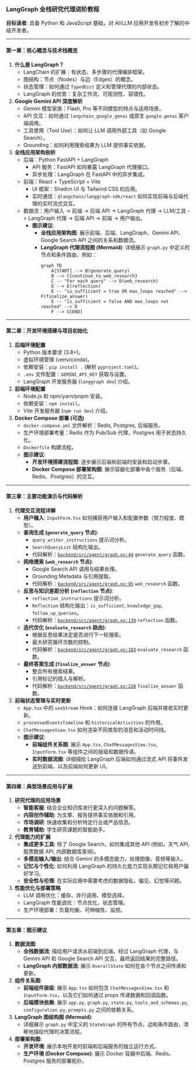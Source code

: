 ### **LangGraph 全栈研究代理进阶教程**

**目标读者**: 具备 Python 和 JavaScript 基础，对 AI/LLM 应用开发有初步了解的中级开发者。

---

#### **第一章：核心概念与技术栈概览**

1.  **什么是 LangGraph？**
    *   LangChain 的扩展：有状态、多步骤的代理编排框架。
    *   图结构：节点（Nodes）与边（Edges）的概念。
    *   状态管理：如何通过 `TypedDict` 定义和管理代理的内部状态。
    *   LangGraph 的优势：复杂工作流、可观测性、容错性。
2.  **Google Gemini API 深度解析**
    *   Gemini 模型家族：Flash, Pro 等不同模型的特点与适用场景。
    *   API 交互：如何通过 `langchain_google_genai` 或原生 `google.genai` 客户端调用。
    *   工具使用（Tool Use）：如何让 LLM 调用外部工具（如 Google Search）。
    *   Grounding：如何利用搜索结果为 LLM 提供事实依据。
3.  **全栈应用架构剖析**
    *   后端：Python FastAPI + LangGraph
        *   API 服务：FastAPI 如何暴露 LangGraph 代理接口。
        *   异步处理：LangGraph 在 FastAPI 中的异步集成。
    *   前端：React + TypeScript + Vite
        *   UI 框架：Shadcn UI 与 Tailwind CSS 的应用。
        *   实时通信：`@langchain/langgraph-sdk/react` 如何实现前端与后端代理的实时流式交互。
    *   数据流：用户输入 -> 前端 -> 后端 API -> LangGraph 代理 -> LLM/工具 -> LangGraph 代理 -> 后端 API -> 前端 -> 用户输出。
        *   **图示建议**:
            *   **全栈应用架构图**: 展示前端、后端、LangGraph、Gemini API、Google Search API 之间的关系和数据流。
            *   **LangGraph 代理流程图 (Mermaid)**: 详细展示 `graph.py` 中定义的节点和条件路由，例如：
                ```mermaid
                graph TD
                    A[START] --> B(generate_query)
                    B --> C{continue_to_web_research}
                    C -- "For each query" --> D(web_research)
                    D --> E(reflection)
                    E -- "is_sufficient = true OR max_loops reached" --> F(finalize_answer)
                    E -- "is_sufficient = false AND max_loops not reached" --> D
                    F --> G[END]
                ```

---

#### **第二章：开发环境搭建与项目初始化**

1.  **后端环境配置**
    *   Python 版本要求 (3.8+)。
    *   虚拟环境管理 (venv/conda)。
    *   依赖安装：`pip install .` (解析 `pyproject.toml`)。
    *   `.env` 文件配置：`GEMINI_API_KEY` 获取与设置。
    *   LangGraph 开发服务器 (`langgraph dev`) 介绍。
2.  **前端环境配置**
    *   Node.js 和 npm/yarn/pnpm 安装。
    *   依赖安装：`npm install`。
    *   Vite 开发服务器 (`npm run dev`) 介绍。
3.  **Docker Compose 部署 (可选)**
    *   `docker-compose.yml` 文件解析：Redis, Postgres, 后端服务。
    *   生产环境部署考量：Redis 作为 Pub/Sub 代理，Postgres 用于状态持久化。
    *   `Dockerfile` 构建流程。
    *   **图示建议**:
        *   **开发环境搭建流程图**: 逐步展示后端和前端的安装和启动步骤。
        *   **Docker Compose 部署架构图**: 展示容器化部署中各个服务（后端、Redis、Postgres）的交互。

---

#### **第三章：主要功能演示与代码解析**

1.  **代理交互流程详解**
    *   **用户输入**: `InputForm.tsx` 如何捕获用户输入和配置参数（努力程度、模型）。
    *   **查询生成 (`generate_query` 节点)**:
        *   `query_writer_instructions` 提示词分析。
        *   `SearchQueryList` 结构化输出。
        *   代码解析：[`backend/src/agent/graph.py:44`](backend/src/agent/graph.py:44) `generate_query` 函数。
    *   **网络搜索 (`web_research` 节点)**:
        *   Google Search API 调用与结果处理。
        *   Grounding Metadata 与引用提取。
        *   代码解析：[`backend/src/agent/graph.py:95`](backend/src/agent/graph.py:95) `web_research` 函数。
    *   **反思与知识差距分析 (`reflection` 节点)**:
        *   `reflection_instructions` 提示词分析。
        *   `Reflection` 结构化输出：`is_sufficient`, `knowledge_gap`, `follow_up_queries`。
        *   代码解析：[`backend/src/agent/graph.py:139`](backend/src/agent/graph.py:139) `reflection` 函数。
    *   **迭代优化 (`evaluate_research` 路由)**:
        *   根据反思结果决定是否进行下一轮搜索。
        *   最大研究循环次数的控制。
        *   代码解析：[`backend/src/agent/graph.py:183`](backend/src/agent/graph.py:183) `evaluate_research` 函数。
    *   **最终答案生成 (`finalize_answer` 节点)**:
        *   整合所有搜索结果。
        *   引用标记的插入与解析。
        *   代码解析：[`backend/src/agent/graph.py:220`](backend/src/agent/graph.py:220) `finalize_answer` 函数。
2.  **前端状态管理与实时更新**
    *   `App.tsx` 中的 `useStream` Hook：如何连接 LangGraph 后端并接收实时更新。
    *   `processedEventsTimeline` 和 `historicalActivities` 的作用。
    *   `ChatMessagesView.tsx` 如何渲染不同类型的消息和活动时间线。
    *   **图示建议**:
        *   **前端组件关系图**: 展示 `App.tsx`, `ChatMessagesView.tsx`, `InputForm.tsx` 等组件之间的层级和数据传递。
        *   **实时数据流图**: 详细描绘 LangGraph 后端如何通过流式 API 将事件发送到前端，以及前端如何更新 UI。

---

#### **第四章：典型场景应用与扩展**

1.  **研究代理的应用场景**
    *   **智能客服**: 结合企业知识库进行更深入的问题解答。
    *   **内容创作辅助**: 为文章、报告提供事实依据和引用。
    *   **市场调研**: 快速收集和分析特定行业或产品信息。
    *   **教育辅助**: 学生研究课题的智能助手。
2.  **代理能力的扩展**
    *   **集成更多工具**: 除了 Google Search，如何集成其他 API (例如，天气 API, 股票数据 API, 内部数据库查询)。
    *   **多模态输入/输出**: 结合 Gemini 的多模态能力，处理图像、音频等输入。
    *   **记忆与个性化**: 如何利用 LangGraph 的持久化能力实现长期记忆和用户偏好学习。
    *   **安全性与伦理**: 在实际应用中需要考虑的数据隐私、偏见、幻觉等问题。
3.  **性能优化与部署策略**
    *   LLM 调用优化：缓存、并行调用、模型选择。
    *   LangGraph 性能调优：节点优化、状态管理。
    *   生产环境部署：负载均衡、可伸缩性、监控。

---

#### **第五章：图示建议**

1.  **数据流图**:
    *   **全栈数据流**: 描绘用户请求从前端到后端，经过 LangGraph 代理，与 Gemini API 和 Google Search API 交互，最终返回结果的完整路径。
    *   **LangGraph 内部数据流**: 展示 `OverallState` 如何在各个节点之间传递和更新。
2.  **组件关系图**:
    *   **前端组件层级**: 展示 `App.tsx` 如何包含 `ChatMessagesView.tsx` 和 `InputForm.tsx`，以及它们如何通过 props 传递数据和回调函数。
    *   **后端模块依赖**: 展示 `app.py`, `graph.py`, `state.py`, `tools_and_schemas.py`, `configuration.py`, `prompts.py` 之间的依赖关系。
3.  **LangGraph 图结构图 (Mermaid)**:
    *   详细展示 `graph.py` 中定义的 `StateGraph` 的所有节点、边和条件路由，清晰地描绘代理的决策流程。
4.  **部署架构图**:
    *   **开发环境**: 展示本地开发时前端和后端服务的独立运行方式。
    *   **生产环境 (Docker Compose)**: 展示 Docker 容器中后端、Redis、Postgres 服务的部署拓扑。